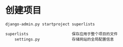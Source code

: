 # 创建项目

    django-admin.py startproject superlists

```
superlists                   保存应用于整个项目的文件
    settings.py              存储网站的全局配置信息

```